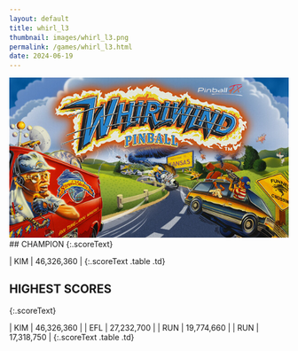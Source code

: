 ```yaml
---
layout: default
title: whirl_l3
thumbnail: images/whirl_l3.png
permalink: /games/whirl_l3.html
date: 2024-06-19
---
```


<img src="../images/whirl_l3.png" class="gameThumbnail img-fluid mx-auto align-middle">
## CHAMPION
{:.scoreText}

| KIM | 46,326,360 | 
{:.scoreText .table .td}

## HIGHEST SCORES
{:.scoreText}

| KIM | 46,326,360 | 
| EFL | 27,232,700 | 
| RUN | 19,774,660 | 
| RUN | 17,318,750 | 
{:.scoreText .table .td}
